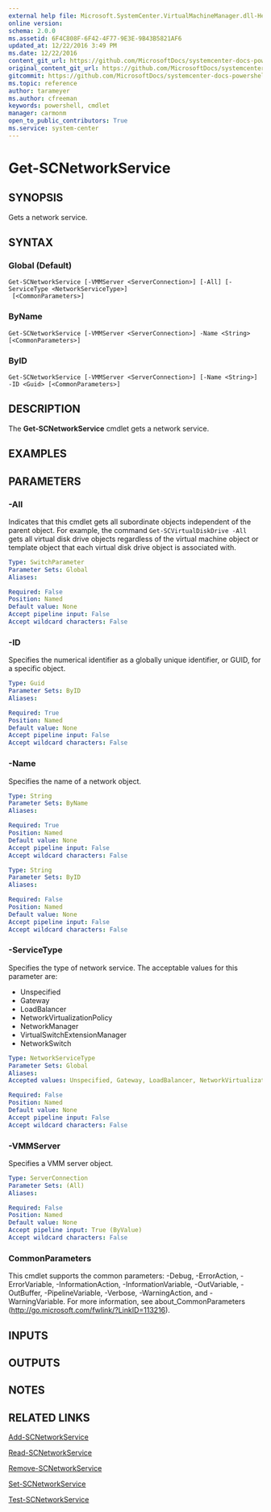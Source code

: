 ```yaml
---
external help file: Microsoft.SystemCenter.VirtualMachineManager.dll-Help.xml
online version: 
schema: 2.0.0
ms.assetid: 6F4C808F-6F42-4F77-9E3E-9B43B5821AF6
updated_at: 12/22/2016 3:49 PM
ms.date: 12/22/2016
content_git_url: https://github.com/MicrosoftDocs/systemcenter-docs-powershell/blob/live/systemcenter-cmdlets/SystemCenter2016/VirtualMachineManager/vlatest/Get-SCNetworkService.md
original_content_git_url: https://github.com/MicrosoftDocs/systemcenter-docs-powershell/blob/live/systemcenter-cmdlets/SystemCenter2016/VirtualMachineManager/vlatest/Get-SCNetworkService.md
gitcommit: https://github.com/MicrosoftDocs/systemcenter-docs-powershell/blob/8c8c20cafa5c1354636ca569508504b8373fce2c/systemcenter-cmdlets/SystemCenter2016/VirtualMachineManager/vlatest/Get-SCNetworkService.md
ms.topic: reference
author: tarameyer
ms.author: cfreeman
keywords: powershell, cmdlet
manager: carmonm
open_to_public_contributors: True
ms.service: system-center
---
```


# Get-SCNetworkService

## SYNOPSIS
Gets a network service.

## SYNTAX

### Global (Default)
```
Get-SCNetworkService [-VMMServer <ServerConnection>] [-All] [-ServiceType <NetworkServiceType>]
 [<CommonParameters>]
```

### ByName
```
Get-SCNetworkService [-VMMServer <ServerConnection>] -Name <String> [<CommonParameters>]
```

### ByID
```
Get-SCNetworkService [-VMMServer <ServerConnection>] [-Name <String>] -ID <Guid> [<CommonParameters>]
```

## DESCRIPTION
The **Get-SCNetworkService** cmdlet gets a network service.

## EXAMPLES


## PARAMETERS

### -All
Indicates that this cmdlet gets all subordinate objects independent of the parent object.
For example, the command `Get-SCVirtualDiskDrive -All` gets all virtual disk drive objects regardless of the virtual machine object or template object that each virtual disk drive object is associated with.

```yaml
Type: SwitchParameter
Parameter Sets: Global
Aliases: 

Required: False
Position: Named
Default value: None
Accept pipeline input: False
Accept wildcard characters: False
```

### -ID
Specifies the numerical identifier as a globally unique identifier, or GUID, for a specific object.

```yaml
Type: Guid
Parameter Sets: ByID
Aliases: 

Required: True
Position: Named
Default value: None
Accept pipeline input: False
Accept wildcard characters: False
```

### -Name
Specifies the name of a network object.

```yaml
Type: String
Parameter Sets: ByName
Aliases: 

Required: True
Position: Named
Default value: None
Accept pipeline input: False
Accept wildcard characters: False
```

```yaml
Type: String
Parameter Sets: ByID
Aliases: 

Required: False
Position: Named
Default value: None
Accept pipeline input: False
Accept wildcard characters: False
```

### -ServiceType
Specifies the type of network service.
The acceptable values for this parameter are:

- Unspecified
- Gateway
- LoadBalancer
- NetworkVirtualizationPolicy
- NetworkManager
- VirtualSwitchExtensionManager
- NetworkSwitch

```yaml
Type: NetworkServiceType
Parameter Sets: Global
Aliases: 
Accepted values: Unspecified, Gateway, LoadBalancer, NetworkVirtualizationPolicy, NetworkManager, VirtualSwitchExtensionManager, NetworkSwitch

Required: False
Position: Named
Default value: None
Accept pipeline input: False
Accept wildcard characters: False
```

### -VMMServer
Specifies a VMM server object.

```yaml
Type: ServerConnection
Parameter Sets: (All)
Aliases: 

Required: False
Position: Named
Default value: None
Accept pipeline input: True (ByValue)
Accept wildcard characters: False
```

### CommonParameters
This cmdlet supports the common parameters: -Debug, -ErrorAction, -ErrorVariable, -InformationAction, -InformationVariable, -OutVariable, -OutBuffer, -PipelineVariable, -Verbose, -WarningAction, and -WarningVariable. For more information, see about_CommonParameters (http://go.microsoft.com/fwlink/?LinkID=113216).

## INPUTS

## OUTPUTS

## NOTES

## RELATED LINKS

[Add-SCNetworkService](xref:SystemCenter2016/VirtualMachineManager/vlatest/Add-SCNetworkService.md)

[Read-SCNetworkService](xref:SystemCenter2016/VirtualMachineManager/vlatest/Read-SCNetworkService.md)

[Remove-SCNetworkService](xref:SystemCenter2016/VirtualMachineManager/vlatest/Remove-SCNetworkService.md)

[Set-SCNetworkService](xref:SystemCenter2016/VirtualMachineManager/vlatest/Set-SCNetworkService.md)

[Test-SCNetworkService](xref:SystemCenter2016/VirtualMachineManager/vlatest/Test-SCNetworkService.md)

